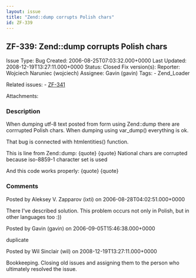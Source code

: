 ```yaml
---
layout: issue
title: "Zend::dump corrupts Polish chars"
id: ZF-339
---
```


ZF-339: Zend::dump corrupts Polish chars
----------------------------------------

 Issue Type: Bug Created: 2006-08-25T07:03:32.000+0000 Last Updated: 2008-12-19T13:27:11.000+0000 Status: Closed Fix version(s): 
 Reporter:  Wojciech Naruniec (wojciech)  Assignee:  Gavin (gavin)  Tags: - Zend\_Loader
 
 Related issues: - [ZF-341](/issues/browse/ZF-341)
 
 Attachments: 
### Description

When dumping utf-8 text posted from form using Zend::dump there are corrrupted Polish chars. When dumping using var\_dump() everything is ok.

That bug is connected with htmlentities() function.

This is line from Zend::dump: {quote} <?php htmlentities('ąźęćłżóń',null); ?> {quote} National chars are corrupted because iso-8859-1 character set is used

And this code works properly: {quote} {quote}

 

 

### Comments

Posted by Aleksey V. Zapparov (ixti) on 2006-08-28T04:02:51.000+0000

There I've described solution. This problem occurs not only in Polish, but in other languages too :))

 

 

Posted by Gavin (gavin) on 2006-09-05T15:46:38.000+0000

duplicate

 

 

Posted by Wil Sinclair (wil) on 2008-12-19T13:27:11.000+0000

Bookkeeping. Closing old issues and assigning them to the person who ultimately resolved the issue.

 

 
